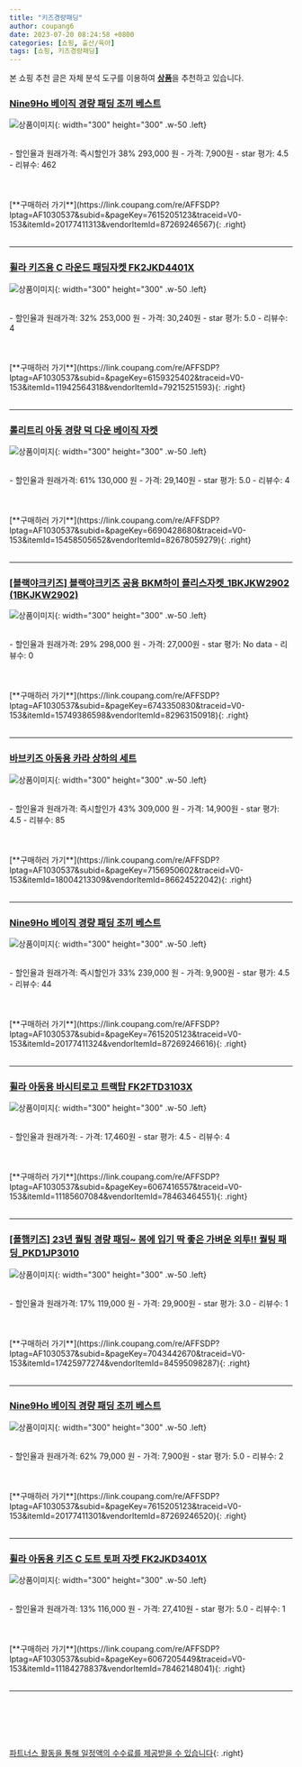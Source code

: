```yaml
---
title: "키즈경량패딩"
author: coupang6
date: 2023-07-20 08:24:58 +0800
categories: [쇼핑, 출산/육아]
tags: [쇼핑, 키즈경량패딩]
---
```


본 쇼핑 추천 글은 자체 분석 도구를 이용하여 [**상품**](https://link.coupang.com/a/bao1ui)을 추천하고 있습니다.

### [Nine9Ho 베이직 경량 패딩 조끼 베스트](https://link.coupang.com/re/AFFSDP?lptag=AF1030537&subid=&pageKey=7615205123&traceid=V0-153&itemId=20177411313&vendorItemId=87269246567)

![상품이미지](https://thumbnail7.coupangcdn.com/thumbnails/remote/230x230ex/image/vendor_inventory/3e3a/460a5672cdac8f8b437b4dcabb5e4f764390c7431fa9f2accad9a36ea65b.jpg){: width="300" height="300" .w-50 .left}


<br>
- 할인율과 원래가격: 즉시할인가 38%  293,000   원
- 가격: 7,900원
- star 평가: 4.5
- 리뷰수: 462
<br>
<br>
<br>
<br>
[**구매하러 가기**](https://link.coupang.com/re/AFFSDP?lptag=AF1030537&subid=&pageKey=7615205123&traceid=V0-153&itemId=20177411313&vendorItemId=87269246567){: .right}
<br>
<br>

---

### [휠라 키즈용 C 라운드 패딩자켓 FK2JKD4401X](https://link.coupang.com/re/AFFSDP?lptag=AF1030537&subid=&pageKey=6159325402&traceid=V0-153&itemId=11942564318&vendorItemId=79215251593)

![상품이미지](https://thumbnail10.coupangcdn.com/thumbnails/remote/230x230ex/image/rs_quotation_api/zpoa3cw3/778e3f5b36b743b5890a9e659b631abe.jpg){: width="300" height="300" .w-50 .left}


<br>
- 할인율과 원래가격: 32%  253,000   원
- 가격: 30,240원
- star 평가: 5.0
- 리뷰수: 4
<br>
<br>
<br>
<br>
[**구매하러 가기**](https://link.coupang.com/re/AFFSDP?lptag=AF1030537&subid=&pageKey=6159325402&traceid=V0-153&itemId=11942564318&vendorItemId=79215251593){: .right}
<br>
<br>

---

### [롤리트리 아동 경량 덕 다운 베이직 자켓](https://link.coupang.com/re/AFFSDP?lptag=AF1030537&subid=&pageKey=6690428680&traceid=V0-153&itemId=15458505652&vendorItemId=82678059279)

![상품이미지](https://thumbnail7.coupangcdn.com/thumbnails/remote/230x230ex/image/retail/images/145933000367611-d5d78270-bb38-48bc-ad06-5350870ba374.jpg){: width="300" height="300" .w-50 .left}


<br>
- 할인율과 원래가격: 61%  130,000   원
- 가격: 29,140원
- star 평가: 5.0
- 리뷰수: 4
<br>
<br>
<br>
<br>
[**구매하러 가기**](https://link.coupang.com/re/AFFSDP?lptag=AF1030537&subid=&pageKey=6690428680&traceid=V0-153&itemId=15458505652&vendorItemId=82678059279){: .right}
<br>
<br>

---

### [[블랙야크키즈] 블랙야크키즈 공용 BKM하이 플리스자켓_1BKJKW2902 (1BKJKW2902)](https://link.coupang.com/re/AFFSDP?lptag=AF1030537&subid=&pageKey=6743350830&traceid=V0-153&itemId=15749386598&vendorItemId=82963150918)

![상품이미지](https://thumbnail9.coupangcdn.com/thumbnails/remote/230x230ex/image/vendor_inventory/738a/538d816672e6d6e501ea5508ec601200bb83a8ecced7d0cdb5abe6fe7d8b.jpg){: width="300" height="300" .w-50 .left}


<br>
- 할인율과 원래가격: 29%  298,000   원
- 가격: 27,000원
- star 평가: No data
- 리뷰수: 0
<br>
<br>
<br>
<br>
[**구매하러 가기**](https://link.coupang.com/re/AFFSDP?lptag=AF1030537&subid=&pageKey=6743350830&traceid=V0-153&itemId=15749386598&vendorItemId=82963150918){: .right}
<br>
<br>

---

### [바브키즈 아동용 카라 상하의 세트](https://link.coupang.com/re/AFFSDP?lptag=AF1030537&subid=&pageKey=7156950602&traceid=V0-153&itemId=18004213309&vendorItemId=86624522042)

![상품이미지](https://thumbnail8.coupangcdn.com/thumbnails/remote/230x230ex/image/vendor_inventory/471b/b23e2dcc1ae724373fa10434c9437cdb6b4ac364620d671040f85925423f.jpg){: width="300" height="300" .w-50 .left}


<br>
- 할인율과 원래가격: 즉시할인가 43%  309,000   원
- 가격: 14,900원
- star 평가: 4.5
- 리뷰수: 85
<br>
<br>
<br>
<br>
[**구매하러 가기**](https://link.coupang.com/re/AFFSDP?lptag=AF1030537&subid=&pageKey=7156950602&traceid=V0-153&itemId=18004213309&vendorItemId=86624522042){: .right}
<br>
<br>

---

### [Nine9Ho 베이직 경량 패딩 조끼 베스트](https://link.coupang.com/re/AFFSDP?lptag=AF1030537&subid=&pageKey=7615205123&traceid=V0-153&itemId=20177411324&vendorItemId=87269246616)

![상품이미지](https://thumbnail10.coupangcdn.com/thumbnails/remote/230x230ex/image/vendor_inventory/0d55/d900544ce337a6e2a652136b3a28c23b946b7d4016954f7dac12711a4880.jpg){: width="300" height="300" .w-50 .left}


<br>
- 할인율과 원래가격: 즉시할인가 33%  239,000   원
- 가격: 9,900원
- star 평가: 4.5
- 리뷰수: 44
<br>
<br>
<br>
<br>
[**구매하러 가기**](https://link.coupang.com/re/AFFSDP?lptag=AF1030537&subid=&pageKey=7615205123&traceid=V0-153&itemId=20177411324&vendorItemId=87269246616){: .right}
<br>
<br>

---

### [휠라 아동용 바시티로고 트랙탑 FK2FTD3103X](https://link.coupang.com/re/AFFSDP?lptag=AF1030537&subid=&pageKey=6067416557&traceid=V0-153&itemId=11185607084&vendorItemId=78463464551)

![상품이미지](https://thumbnail7.coupangcdn.com/thumbnails/remote/230x230ex/image/rs_quotation_api/qtyvbtme/ba10a06fb7354aba939ae16060153d63.jpg){: width="300" height="300" .w-50 .left}


<br>
- 할인율과 원래가격: 
- 가격: 17,460원
- star 평가: 4.5
- 리뷰수: 4
<br>
<br>
<br>
<br>
[**구매하러 가기**](https://link.coupang.com/re/AFFSDP?lptag=AF1030537&subid=&pageKey=6067416557&traceid=V0-153&itemId=11185607084&vendorItemId=78463464551){: .right}
<br>
<br>

---

### [[폴햄키즈] 23년 퀄팅 경량 패딩~ 봄에 입기 딱 좋은 가벼운 외투!! 퀄팅 패딩_PKD1JP3010](https://link.coupang.com/re/AFFSDP?lptag=AF1030537&subid=&pageKey=7043442670&traceid=V0-153&itemId=17425977274&vendorItemId=84595098287)

![상품이미지](https://thumbnail8.coupangcdn.com/thumbnails/remote/230x230ex/image/vendor_inventory/1368/45df3eeef8b18e739f4c46117717492246fec7d992e85ade73380d5dd4e2.jpeg){: width="300" height="300" .w-50 .left}


<br>
- 할인율과 원래가격: 17%  119,000   원
- 가격: 29,900원
- star 평가: 3.0
- 리뷰수: 1
<br>
<br>
<br>
<br>
[**구매하러 가기**](https://link.coupang.com/re/AFFSDP?lptag=AF1030537&subid=&pageKey=7043442670&traceid=V0-153&itemId=17425977274&vendorItemId=84595098287){: .right}
<br>
<br>

---

### [Nine9Ho 베이직 경량 패딩 조끼 베스트](https://link.coupang.com/re/AFFSDP?lptag=AF1030537&subid=&pageKey=7615205123&traceid=V0-153&itemId=20177411301&vendorItemId=87269246520)

![상품이미지](https://thumbnail10.coupangcdn.com/thumbnails/remote/230x230ex/image/vendor_inventory/1b32/d0cea5d5d12b8be04c5396ae617c29cf9adb74002b2a82619d90d36513c8.jpg){: width="300" height="300" .w-50 .left}


<br>
- 할인율과 원래가격: 62%  79,000   원
- 가격: 7,900원
- star 평가: 5.0
- 리뷰수: 2
<br>
<br>
<br>
<br>
[**구매하러 가기**](https://link.coupang.com/re/AFFSDP?lptag=AF1030537&subid=&pageKey=7615205123&traceid=V0-153&itemId=20177411301&vendorItemId=87269246520){: .right}
<br>
<br>

---

### [휠라 아동용 키즈 C 도트 토퍼 자켓 FK2JKD3401X](https://link.coupang.com/re/AFFSDP?lptag=AF1030537&subid=&pageKey=6067205449&traceid=V0-153&itemId=11184278837&vendorItemId=78462148041)

![상품이미지](https://thumbnail8.coupangcdn.com/thumbnails/remote/230x230ex/image/rs_quotation_api/2rng51zv/d2eb0cfa86b54c0d9cb9411bf3bd3a5a.jpg){: width="300" height="300" .w-50 .left}


<br>
- 할인율과 원래가격: 13%  116,000   원
- 가격: 27,410원
- star 평가: 5.0
- 리뷰수: 1
<br>
<br>
<br>
<br>
[**구매하러 가기**](https://link.coupang.com/re/AFFSDP?lptag=AF1030537&subid=&pageKey=6067205449&traceid=V0-153&itemId=11184278837&vendorItemId=78462148041){: .right}
<br>
<br>

---
<br><br><br><br><br> [파트너스 활동을 통해 일정액의 수수료를 제공받을 수 있습니다](https://link.coupang.com/a/bao1ui){: .right}